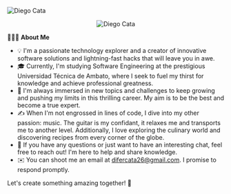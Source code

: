 <p width=100%>
    <img src="https://media.giphy.com/media/4knozU8q9AXvpod9qy/giphy.gif" alt="Diego Cata"/>
</p>

<p align="center">
<img src="https://media.giphy.com/media/v1.Y2lkPTc5MGI3NjExenV2dWlzZzQyYm4weXBjYTlsN2k3cmN2eTJraHF6aDM0aGpsY2xidiZlcD12MV9pbnRlcm5hbF9naWZfYnlfaWQmY3Q9Zw/XGU6miMlCx7jLH5Ynr/giphy.gif" alt="Diego Cata" />
</p>


👨🏻‍💻 **About Me**

- 💡 I'm a passionate technology explorer and a creator of innovative software solutions and lightning-fast hacks that will leave you in awe.
- 🎓 Currently, I'm studying Software Engineering at the prestigious Universidad Técnica de Ambato, where I seek to fuel my thirst for knowledge and achieve professional greatness.
- 🌱 I'm always immersed in new topics and challenges to keep growing and pushing my limits in this thrilling career. My aim is to be the best and become a true expert.
- ✍️ When I'm not engrossed in lines of code, I dive into my other passion: music. The guitar is my confidant, it relaxes me and transports me to another level. Additionally, I love exploring the culinary world and discovering recipes from every corner of the globe.
- 💬 If you have any questions or just want to have an interesting chat, feel free to reach out! I'm here to help and share knowledge.
- ✉️ You can shoot me an email at difercata26@gmail.com. I promise to respond promptly.

Let's create something amazing together! 🚀
